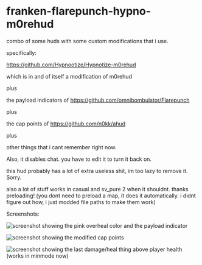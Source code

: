 # franken-flarepunch-hypno-m0rehud
combo of some huds with some custom modifications that i use.


specifically:

https://github.com/Hypnootize/Hypnotize-m0rehud

which is in and of itself a modification of m0rehud

plus

the payload indicators of https://github.com/omnibombulator/Flarepunch

plus

the cap points of https://github.com/n0kk/ahud

plus

other things that i cant remember right now.

Also, it disables chat. you have to edit it to turn it back on.

this hud probably has a lot of extra useless shit, im too lazy to remove it. Sorry.

also a lot of stuff works in casual and sv_pure 2 when it shouldnt. thanks preloading! (you dont need to preload a map, it does it automatically. i didnt figure out how, i just modded file paths to make them work)

Screenshots:

![screenshot showing the pink overheal color and the payload indicator](https://i.imgur.com/7UcfTHF.jpg)


![screenshot showing the modified cap points](https://i.imgur.com/EhymSVx.jpg)                         


![screenshot showing the last damage/heal thing above player health (works in minmode now)](https://i.imgur.com/p7nFRhM.jpg)  
